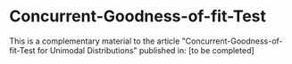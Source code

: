 # Concurrent-Goodness-of-fit-Test
This is a complementary material to the article "Concurrent-Goodness-of-fit-Test for Unimodal Distributions" published in: [to be completed]
